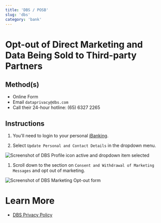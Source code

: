 ```yaml
---
title: 'DBS / POSB'
slug: 'dbs'
category: 'bank'
---
```


# Opt-out of Direct Marketing and Data Being Sold to Third-party Partners

## Method(s)

- Online Form
- Email `dataprivacy@dbs.com`
- Call their 24-hour hotline: (65) 6327 2265

## Instructions

1. You'll need to login to your personal [iBanking](https://internet-banking.dbs.com.sg/IB/Welcome).

1. Select `Update Personal and Contact Details` in the dropdown menu.

  ![Screenshot of DBS Profile icon active and dropdown item selected](./dbs-dropdown.jpg)

1. Scroll down to the section on `Consent and Withdrawal of Marketing Messages` and opt out of marketing.

  ![Screenshot of DBS Marketing Opt-out form](./dbs-options.jpg)

# Learn More

- [DBS Privacy Policy](https://www.dbs.com/privacy/policy/default.page)